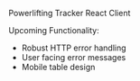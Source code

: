Powerlifting Tracker React Client

Upcoming Functionality:

- Robust HTTP error handling
- User facing error messages
- Mobile table design